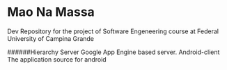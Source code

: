 Mao Na Massa
==========
Dev Repository for the project of Software Engeneering course at Federal University of Campina Grande

######Hierarchy
    Server
        Google App Engine based server.
    Android-client
        The application source for android